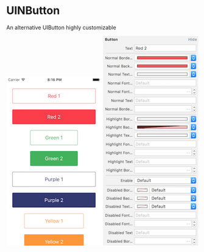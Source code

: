 # UINButton
An alternative UIButton highly customizable

![](https://github.com/AldoOS/Images/blob/master/Simulator%20Screen%20Shot%2014%20ott%202015%2C%2020.16.38.png)
![](https://github.com/AldoOS/Images/blob/master/Schermata%202015-10-14%20alle%2020.16.58.png)
